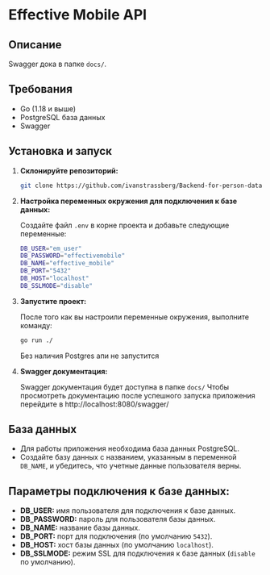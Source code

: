 # Effective Mobile API

## Описание
Swagger дока в папке `docs/`.

## Требования
- Go (1.18 и выше)
- PostgreSQL база данных
- Swagger

## Установка и запуск

1. **Склонируйте репозиторий:**

    ```bash
    git clone https://github.com/ivanstrassberg/Backend-for-person-data-enrichment/tree/main
    ```

2. **Настройка переменных окружения для подключения к базе данных:**

    Создайте файл `.env` в корне проекта и добавьте следующие переменные:

    ```bash
    DB_USER="em_user"
    DB_PASSWORD="effectivemobile"
    DB_NAME="effective_mobile"
    DB_PORT="5432"
    DB_HOST="localhost"
    DB_SSLMODE="disable"
    ```

3. **Запустите проект:**

    После того как вы настроили переменные окружения, выполните команду:

    ```bash
    go run ./
    ```
    Без наличия Postgres апи не запустится

4. **Swagger документация:**

    Swagger документация будет доступна в папке `docs/`
    Чтобы просмотреть документацию после успешного запуска приложения перейдите в http://localhost:8080/swagger/

## База данных

- Для работы приложения необходима база данных PostgreSQL.
- Создайте базу данных с названием, указанным в переменной `DB_NAME`, и убедитесь, что учетные данные пользователя верны.

## Параметры подключения к базе данных:

- **DB_USER:** имя пользователя для подключения к базе данных.
- **DB_PASSWORD:** пароль для пользователя базы данных.
- **DB_NAME:** название базы данных.
- **DB_PORT:** порт для подключения (по умолчанию `5432`).
- **DB_HOST:** хост базы данных (по умолчанию `localhost`).
- **DB_SSLMODE:** режим SSL для подключения к базе данных (`disable` по умолчанию).
